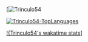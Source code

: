 [![Trinculo54](https://github-readme-stats.vercel.app/api?username=Trinculo54&show_icons=true&theme=tokyonight)

[![Trinculo54-TopLanguages](https://github-readme-stats.vercel.app/api/top-langs/?username=Trinculo54)](https://github.com/Trinculo54)

[!{Trinculo54's wakatime stats](https://github-readme-stats.vercel.app/api/wakatime?username=Trinculo54)]
